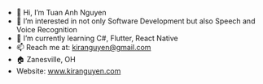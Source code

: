 - 👋 Hi, I’m Tuan Anh Nguyen
- 👀 I’m interested in not only Software Development but also Speech and Voice Recognition 
- 🌱 I’m currently learning C#, Flutter, React Native
- 📫 Reach me at: kiranguyen@gmail.com
- 🏠 Zanesville, OH
- Website: www.kiranguyen.com
